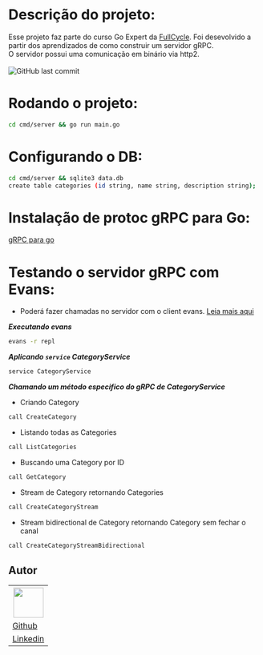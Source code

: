 # Descrição do projeto:
Esse projeto faz parte do curso Go Expert da [FullCycle](https://fullcycle.com.br/). Foi desevolvido a partir dos aprendizados de como construir um servidor gRPC.<br>
O servidor possui uma comunicação em binário via http2.
<br><br>
<img alt="GitHub last commit" src="https://img.shields.io/github/last-commit/ClaudionorJunior/go-expert-grpc">

# Rodando o projeto:
```sh
cd cmd/server && go run main.go
```

# Configurando o DB:
```sh
cd cmd/server && sqlite3 data.db
create table categories (id string, name string, description string);
```

# Instalação de protoc gRPC para Go:
[gRPC para go](https://grpc.io/docs/languages/go/quickstart/)

# Testando o servidor gRPC com Evans:
- Poderá fazer chamadas no servidor com o client evans.
[Leia mais aqui](https://github.com/ktr0731/evans)

***Executando evans***
```sh
evans -r repl
```
***Aplicando `service` CategoryService***
```sh
service CategoryService
```

***Chamando um método especifico do gRPC de CategoryService***
- Criando Category
```sh
call CreateCategory
```
- Listando todas as Categories
```sh
call ListCategories
```
- Buscando uma Category por ID
```sh
call GetCategory
```
- Stream de Category retornando Categories
```sh
call CreateCategoryStream
```
- Stream bidirectional de Category retornando Category sem fechar o canal
```sh
call CreateCategoryStreamBidirectional
```

## Autor
<table>
  <tr>
    <th><img src="https://avatars.githubusercontent.com/u/82416762?v=4" width=60></th>
  </tr>
  <tr>
    <td><a href="https://github.com/ClaudionorJunior">Github</a></td>
  </tr>
  <tr>
    <td><a href="https://www.linkedin.com/in/claudionorsilva">Linkedin</a></td>
  </tr>
</table>

